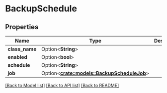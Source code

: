 # BackupSchedule

## Properties

Name | Type | Description | Notes
------------ | ------------- | ------------- | -------------
**class_name** | Option<**String**> |  | [optional]
**enabled** | Option<**bool**> |  | [optional]
**schedule** | Option<**String**> |  | [optional]
**job** | Option<[**crate::models::BackupScheduleJob**](Backup_schedule_job.md)> |  | [optional]

[[Back to Model list]](../README.md#documentation-for-models) [[Back to API list]](../README.md#documentation-for-api-endpoints) [[Back to README]](../README.md)


